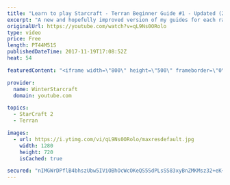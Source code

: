 ```yaml
---
title: "Learn to play Starcraft - Terran Beginner Guide #1 - Updated (2017 LOTV)"
excerpt: "A new and hopefully improved version of my guides for each race where I go over as many basics as possible while doing it live :)  I strongly believe that a super structured guide style is not very helpful compared to watching/playing the game actively.  Feedback is greatly appreciated. -- Watch live"
originalUrl: https://youtube.com/watch?v=qL9Ns0ORolo
type: video
price: Free
length: PT44M51S
publishedDateTime: 2017-11-19T17:08:52Z
heat: 54

featuredContent: "<iframe width=\"800\" height=\"500\" frameborder=\"0\" src=\"https://www.youtube.com/embed/qL9Ns0ORolo\" allow=\"accelerometer; autoplay; encrypted-media; gyroscope; picture-in-picture\" allowfullscreen></iframe>"

provider:
  name: WinterStarcraft
  domain: youtube.com

topics:
  - StarCraft 2
  - Terran

images:
  - url: https://i.ytimg.com/vi/qL9Ns0ORolo/maxresdefault.jpg
    width: 1280
    height: 720
    isCached: true

secured: "nIMGWrDPflB4bhszUbw5IViOBhOcWcOKeQS5SdPLsSS83xyBnZMKMsz32+eK+8/MrUIwg1iwMAMp5VFUfj64Yk0MOTk5ra+mCrzZENkOiVfXlAckI6dEDVtpEojo0qK1L5ZshMLMCN8a4P4ek69a0M084FVAuJmoDOUqUbuwbadmmqmOPonJYs/B7K5I3VmcGNJajptdwDCxM2Gv6DaiWxMWgrCOL8pkid4NJKSZMrzQa6wZcGDop5fFyN+Q3Iy5R4Kl83GpuX0ziCrftjzdSd0oyu3Xf0cxUqIXHwSEcwDWlUgmgUyRnBewgjKSvOxuW+leb/O1cUcwNIA+4pe9fxYoYsCcFkvH/0zhd+cYGm6lyVIEc7WK3yaFxV790tB17wdzAlFlssOzQQfgRi0zccBI0t0SL+EfizgP7qziWnE=;Z51DMxE8uqjTo6jN6D3TXg=="
---
```



